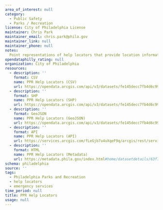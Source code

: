 ```yaml
---
area_of_interest: null
category:
  - Public Safety
  - Parks / Recreation
license: City of Philadelphia License
maintainer: Chris Park
maintainer_email: chris.park@phila.gov
maintainer_link: null
maintainer_phone: null
notes:
  Point representations of help locators that provide location information to use when calling for emergency services
opendataphilly_rating: null
organization: City of Philadelphia
resources:
  - description: ''
    format: CSV
    name: PPR Help Locators (CSV)
    url: https://opendata.arcgis.com/api/v3/datasets/fe145decc7fb4d6c99f620b249d7e11a_0/downloads/data?format=csv&spatialRefId=4326&where=1%3D1
  - description: ''
    format: SHP
    name: PPR Help Locators (SHP)
    url: https://opendata.arcgis.com/api/v3/datasets/fe145decc7fb4d6c99f620b249d7e11a_0/downloads/data?format=shp&spatialRefId=4326&where=1%3D1
  - description: ''
    format: GeoJSON
    name: PPR Help Locators (GeoJSON)
    url: https://opendata.arcgis.com/api/v3/datasets/fe145decc7fb4d6c99f620b249d7e11a_0/downloads/data?format=geojson&spatialRefId=4326&where=1%3D1
  - description: ''
    format: API
    name: PPR Help Locators (API)
    url: https://services.arcgis.com/fLeGjb7u4uXqeF9q/arcgis/rest/services/ppr_help_locators/FeatureServer/0/query?outFields=*&where=1%3D1
  - description: ''
    format: HTML
    name: PPR Help Locators (Metadata)
    url: https://metadata.phila.gov/index.html#home/datasetdetails/63f7a3977f13210029c1bba4/representationdetails/63f7a3977f13210029c1bbb5/
schema: philadelphia
source: ''
tags:
  - Philadelphia Parks and Recreation
  - help locators
  - emergency services
time_period: null
title: PPR Help Locators
usage: null
---
```

